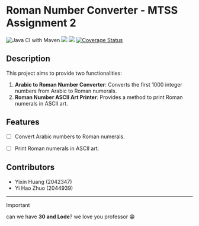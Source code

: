 # Roman Number Converter  - MTSS Assignment 2


 ![Java CI with Maven](https://github.com/whyle/MTSS2/workflows/Java%20CI%20with%20Maven/badge.svg) ![](https://github.com/username/repository/workflows/Java%20CI%20with%20Maven/badge.svg) ![](https://github.com/username/repository/workflows/Java%20CI%20with%20Maven/badge.svg) [![Coverage Status](https://coveralls.io/repos/github/Whyle/MTSS2/badge.svg?branch=main)](https://coveralls.io/github/Whyle/MTSS2?branch=main) 

## Description

 This project aims to provide two functionalities:


1. **Arabic to Roman Number Converter**: Converts the first 1000 integer numbers from Arabic to Roman numerals.
2. **Roman Number ASCII Art Printer**: Provides a method to print Roman numerals in ASCII art.

## Features

- [ ] Convert Arabic numbers to Roman numerals.


- [ ] Print Roman numerals in ASCII art.

## Contributors

* Yixin Huang (2042347)
* Yi Hao Zhuo (2044939)

---
> [!IMPORTANT]
> can we have **30 and Lode**? we love you professor  :grin:

